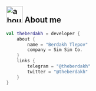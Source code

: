 
## <img width="45" alt="about" src="https://raw.github.com/elizarov/elizarov/master/about.png"> About me

```kotlin
val theberdakh = developer {
    about {
        name = "Berdakh Tlepov"
        company = Sim Sim Co.
    }
    links {
        telegram = "@theberdakh"
        twitter = "@theberdakh"
    }
}
```


